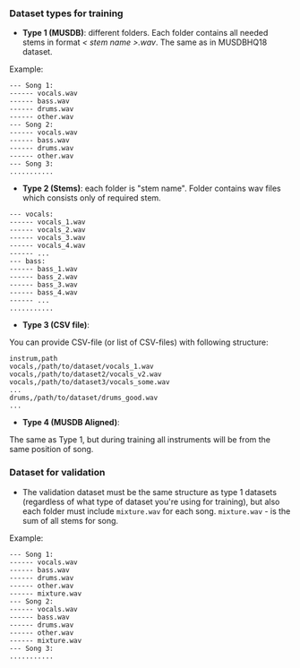 ### Dataset types for training

* **Type 1 (MUSDB)**: different folders. Each folder contains all needed stems in format _< stem name >.wav_. The same as in MUSDBHQ18 dataset. 

Example:
```
--- Song 1:
------ vocals.wav  
------ bass.wav 
------ drums.wav
------ other.wav
--- Song 2:
------ vocals.wav  
------ bass.wav 
------ drums.wav
------ other.wav
--- Song 3:
...........
```

* **Type 2 (Stems)**: each folder is "stem name". Folder contains wav files which consists only of required stem.
```
--- vocals:
------ vocals_1.wav
------ vocals_2.wav
------ vocals_3.wav
------ vocals_4.wav
------ ...
--- bass:
------ bass_1.wav
------ bass_2.wav
------ bass_3.wav
------ bass_4.wav
------ ...
...........
```

* **Type 3 (CSV file)**:

You can provide CSV-file (or list of CSV-files) with following structure:
```
instrum,path
vocals,/path/to/dataset/vocals_1.wav
vocals,/path/to/dataset2/vocals_v2.wav
vocals,/path/to/dataset3/vocals_some.wav
...
drums,/path/to/dataset/drums_good.wav
...
```

* **Type 4 (MUSDB Aligned)**:

The same as Type 1, but during training all instruments will be from the same position of song. 

### Dataset for validation

* The validation dataset must be the same structure as type 1 datasets (regardless of what type of dataset you're using for training), but also each folder must include `mixture.wav` for each song. `mixture.wav` - is the sum of all stems for song.

Example:
```
--- Song 1:
------ vocals.wav  
------ bass.wav 
------ drums.wav
------ other.wav
------ mixture.wav
--- Song 2:
------ vocals.wav  
------ bass.wav 
------ drums.wav
------ other.wav
------ mixture.wav
--- Song 3:
...........
```
